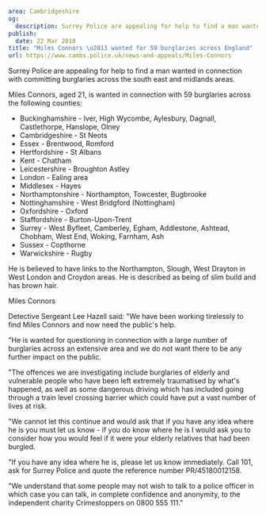 ```yaml
area: Cambridgeshire
og:
  description: Surrey Police are appealing for help to find a man wanted in connection with committing burglaries across the south east and midlands areas.
publish:
  date: 22 Mar 2018
title: "Miles Connors \u2013 wanted for 59 burglaries across England"
url: https://www.cambs.police.uk/news-and-appeals/Miles-Connors
```

Surrey Police are appealing for help to find a man wanted in connection with committing burglaries across the south east and midlands areas.

Miles Connors, aged 21, is wanted in connection with 59 burglaries across the following counties:

 * Buckinghamshire - Iver, High Wycombe, Aylesbury, Dagnall, Castlethorpe, Hanslope, Olney
 * Cambridgeshire - St Neots
 * Essex - Brentwood, Romford
 * Hertfordshire - St Albans
 * Kent - Chatham
 * Leicestershire - Broughton Astley
 * London - Ealing area
 * Middlesex - Hayes
 * Northamptonshire - Northampton, Towcester, Bugbrooke
 * Nottinghamshire - West Bridgford (Nottingham)
 * Oxfordshire - Oxford
 * Staffordshire - Burton-Upon-Trent
 * Surrey - West Byfleet, Camberley, Egham, Addlestone, Ashtead, Chobham, West End, Woking, Farnham, Ash
 * Sussex - Copthorne
 * Warwickshire - Rugby

He is believed to have links to the Northampton, Slough, West Drayton in West London and Croydon areas. He is described as being of slim build and has brown hair.

Miles Connors

Detective Sergeant Lee Hazell said: "We have been working tirelessly to find Miles Connors and now need the public's help.

"He is wanted for questioning in connection with a large number of burglaries across an extensive area and we do not want there to be any further impact on the public.

"The offences we are investigating include burglaries of elderly and vulnerable people who have been left extremely traumatised by what's happened, as well as some dangerous driving which has included going through a train level crossing barrier which could have put a vast number of lives at risk.

"We cannot let this continue and would ask that if you have any idea where he is you must let us know - if you do know where he is I would ask you to consider how you would feel if it were your elderly relatives that had been burgled.

"If you have any idea where he is, please let us know immediately. Call 101, ask for Surrey Police and quote the reference number PR/45180012158.

"We understand that some people may not wish to talk to a police officer in which case you can talk, in complete confidence and anonymity, to the independent charity Crimestoppers on 0800 555 111."
